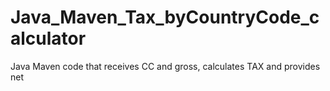 # Java_Maven_Tax_byCountryCode_calculator
Java Maven code that receives CC and gross, calculates TAX and provides net
